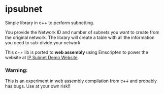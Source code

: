 # ipsubnet

Simple library in c++ to perform subnetting.

You provide the Network ID and number of subnets you want to create from the
original network. The library will create a table with all the information
you need to sub-divide your network.

This c++ lib is ported to **web assembly** using Emscripten to power the website at [IP Subnet Demo Website](https://abiiranathan.github.io/ipsubnet).

### Warning:

This is an experiment in web assembly compilation from c++ and probably has bugs. Use at your own risk!!
